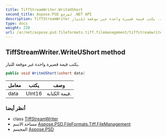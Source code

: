 ```yaml
---
title: TiffStreamWriter.WriteUShort
second_title: Aspose.PSD لمرجع .NET API
description: TiffStreamWriter طريقة. يكتب قيمة قصيرة واحدة غير موقعة للتيار.
type: docs
weight: 220
url: /ar/net/aspose.psd.fileformats.tiff.filemanagement/tiffstreamwriter/writeushort/
---
```

## TiffStreamWriter.WriteUShort method

يكتب قيمة قصيرة واحدة غير موقعة للتيار.

```csharp
public void WriteUShort(ushort data)
```

| معامل | يكتب | وصف |
| --- | --- | --- |
| data | UInt16 | قيمة الكتابة. |

### أنظر أيضا

* class [TiffStreamWriter](../)
* مساحة الاسم [Aspose.PSD.FileFormats.Tiff.FileManagement](../../tiffstreamwriter/)
* المجسم [Aspose.PSD](../../../)


